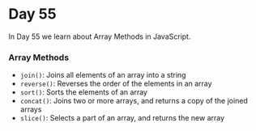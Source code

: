 # Day 55
In Day 55 we learn about  Array  Methods in JavaScript.

### Array  Methods
* ```join()```:  Joins all elements of an array into a string
* ```reverse()```: Reverses the order of the elements in an array
* ```sort()```: Sorts the elements of an array
* ```concat()```: Joins two or more arrays, and returns a copy of the joined arrays
* ```slice()```: Selects a part of an array, and returns the new array


